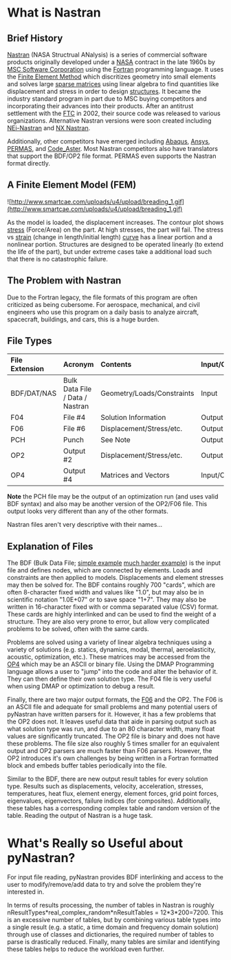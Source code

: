 # What is Nastran #

## Brief History ##
[Nastran](http://en.wikipedia.org/wiki/Nastran) (NASA Structrual ANalysis) is a series of commercial software products originally developed under a [NASA](http://en.wikipedia.org/wiki/NASA) contract in the late 1960s by [MSC Software Corporation](http://www.mscsoftware.com/) using the [Fortran](http://en.wikipedia.org/wiki/Fortran) programming language.  It uses the [Finite Element Method](http://en.wikipedia.org/wiki/Finite_element_method) which discritizes geometry into small elements and solves large [sparse matrices](http://en.wikipedia.org/wiki/Sparse_matrix) using linear algebra to find quantities like displacement and stress in order to design [structures](http://en.wikipedia.org/wiki/Structural_engineering). It became the industry standard program in part due to MSC buying competitors and incorporating their advances into their products.  After an antitrust settlement with the [FTC](http://en.wikipedia.org/wiki/Federal_Trade_Commission) in 2002, their source code was released to various organizations.  Alternative Nastran versions were soon created including [NEi-Nastran](http://www.nenastran.com/nei-nastran) and [NX Nastran](http://www.plm.automation.siemens.com/en_us/products/velocity/femap/nxNastran/).

Additionally, other competitors have emerged including [Abaqus](http://www.3ds.com/products/simulia/portfolio/abaqus/latest-release/),  [Ansys](http://www.ansys.com/Industries/Aerospace+&+Defense/Aircraft),  [PERMAS](http://www.intes.de), and [Code\_Aster](http://www.code-aster.org/V2/spip.php?rubrique18).  Most Nastran competitors also have translators that support the BDF/OP2 file format.  PERMAS even supports the Nastran format directly.


## A Finite Element Model (FEM) ##
![http://www.smartcae.com/uploads/u4/upload/breading_1.gif](http://www.smartcae.com/uploads/u4/upload/breading_1.gif)

As the model is loaded, the displacement increases.  The contour plot shows [stress](http://en.wikipedia.org/wiki/Stress_(mechanics)) (Force/Area) on the part.  At high stresses, the part will fail.  The stress vs [strain](http://en.wikipedia.org/wiki/Deformation_(mechanics)) (change in length/initial length) [curve](http://en.wikipedia.org/wiki/Stress-strain_curve) has a linear portion and a nonlinear portion.  Structures are designed to be operated linearly (to extend the life of the part), but under extreme cases take a additional load such that there is no catastrophic failure.

## The Problem with Nastran ##
Due to the Fortran legacy, the file formats of this program are often criticized as being cubersome.  For aerospace, mechanical, and civil engineers who use this program on a daily basis to analyze aircraft, spacecraft, buildings, and cars, this is a huge burden.

## File Types ##
| **File Extension** | **Acronym** | **Contents** | **Input/Output** | **Format** |
|:-------------------|:------------|:-------------|:-----------------|:-----------|
| BDF/DAT/NAS | Bulk Data File / Data / Nastran | Geometry/Loads/Constraints | Input  | ASCII  |
| F04 | File #4        | Solution Information  | Output | ASCII  |
| F06 | File #6        | Displacement/Stress/etc.   | Output | ASCII  |
| PCH | Punch        | See Note   | Output | ASCII  |
| OP2 | Output #2      | Displacement/Stress/etc.   | Output | Binary |
| OP4 | Output #4      | Matrices and Vectors       | Input/Output | ASCII/Binary |

**Note** the PCH file may be the output of an optimization run (and uses valid BDF syntax) and also may be another version of the OP2/F06 file.  This output looks very different than any of the other formats.

Nastran files aren't very descriptive with their names...

## Explanation of Files ##
The BDF (Bulk Data File; [simple example](http://code.google.com/p/pynastran/source/browse/trunk/models/solidBending.bdf) [much harder example](http://code.google.com/p/pynastran/source/browse/trunk/pyNastran/bdf/test/unit/testA.bdf)) is the input file and defines nodes, which are connected by elements.  Loads and constraints are then applied to models.  Displacements and element stresses may then be solved for.  The BDF contains roughly 700 "cards", which are often 8-character fixed width and values like "1.0", but may also be in scientific notation "1.0E+07" or to save space "1+7".  They may also be written in 16-character fixed with or comma separated value (CSV) format.  These cards are highly interlinked and can be used to find the weight of a structure.  They are also very prone to error, but allow very complicated problems to be solved, often with the same cards.

Problems are solved using a variety of linear algebra techniques using a variety of solutions (e.g. statics, dynamics, modal, thermal, aeroelasticity, acoustic, optimization, etc.).  These matrices may be accessed from the [OP4](http://code.google.com/p/pynastran/source/browse/trunk/pyNastran/op4/test/mat_t_s1.op4) which may be an ASCII or binary file.  Using the DMAP Programming language allows a user to "jump" into the code and alter the behavior of it.  They can then define their own solution type.  The F04 file is very useful when using DMAP or optimization to debug a result.

Finally, there are two major output formats, the [F06](http://femci.gsfc.nasa.gov/sine_vib/sine_test.f06) and the OP2.  The F06 is an ASCII file and adequate for small problems and many potential users of pyNastran have written parsers for it.  However, it has a few problems that the OP2 does not.  It leaves useful data that aide in parsing output such as what solution type was run, and due to an 80 character width, many float values are significantly truncated.  The OP2 file is binary and does not have these problems.  The file size also roughly 5 times smaller for an equivalent output and OP2 parsers are much faster than F06 parsers.  However, the OP2 introduces it's own challenges by being written in a Fortran formatted block and embeds buffer tables periodically into the file.

Similar to the BDF, there are new output result tables for every solution type.  Results such as displacements, velocity, acceleration, stresses, temperatures, heat flux, element energy, element forces, grid point forces, eigenvalues, eigenvectors, failure indices (for composites).  Additionally, these tables has a corresponding complex table and random version of the table.  Reading the output of Nastran is a huge task.

# What's Really so Useful about pyNastran? #
For input file reading, pyNastran provides BDF interlinking and access to the user to modify/remove/add data to try and solve the problem they're interested in.

In terms of results processing, the number of tables in Nastran is roughly nResultTypes\*real\_complex\_random\*nResultTables = 12\*3\*200=7200.  This is an excessive number of tables, but by combining various table types into a single result (e.g. a static, a time domain and frequency domain solution) through use of classes and dictionaries, the required number of tables to parse is drastically reduced.  Finally, many tables are similar and identifying these tables helps to reduce the workload even further.